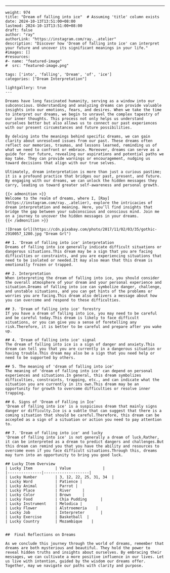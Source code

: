 ---
    weight: 974
    title: "Dream of falling into ice"  # Assuming 'title' column exists
    date: 2024-10-13T13:51:00+08:00
    lastmod: 2024-10-13T13:51:00+08:00
    draft: false
    author: "ray"
    authorLink: "https://instagram.com/ray._.atelier"
    description: "Discover how 'Dream of falling into ice' can interpret your future and uncover its significant meanings in your life."
    #images: []
    #resources:
    #- name: "featured-image"
    #  src: "featured-image.png"
    
    tags: ['into', 'falling', 'Dream', 'of', 'ice']
    categories: ["Dream Interpretation"]
    
    lightgallery: true
    ---
    
    Dreams have long fascinated humanity, serving as a window into our subconscious. Understanding and analyzing dreams can provide valuable insights into our emotions, fears, and desires. When we take the time to interpret our dreams, we begin to unravel the complex tapestry of our inner thoughts. This process not only helps us understand ourselves better but also allows us to connect our past experiences with our present circumstances and future possibilities.
    
    By delving into the meanings behind specific dreams, we can gain clarity about unresolved issues from our past. These dreams often reflect our memories, traumas, and lessons learned, reminding us of what we need to confront or embrace. Moreover, dreams can serve as a guide for our future, revealing our aspirations and potential paths we may take. They can provide warnings or encouragement, nudging us toward decisions that align with our true selves.
    
    Ultimately, dream interpretation is more than just a curious pastime; it is a profound practice that bridges our past, present, and future. By engaging with our dreams, we can unlock the hidden messages they carry, leading us toward greater self-awareness and personal growth.
    
    {{< admonition >}}
    Welcome to the realm of dreams, where I, [Ray](https://instagram.com/ray._.atelier), explore the intricacies of dream interpretation and meaning. Here, you’ll find insights that bridge the gap between your subconscious and conscious mind. Join me on a journey to uncover the hidden messages in your dreams.
    {{< /admonition >}}
    
    ![Dream Grl](https://cdn.pixabay.com/photo/2017/11/02/03/35/gothic-2910057_1280.jpg "Dream Grl")
    
    ## 1. 'Dream of falling into ice' interpretation
    Dreams of falling into ice generally indicate difficult situations or dangerous situations.This dream may be a sign that you are facing difficulties or constraints, and you are experiencing situations that need to be isolated or needed.It may also mean that this dream is emotionally frozen or trapped.
    
    ## 2. Interpretation
    When interpreting the dream of falling into ice, you should consider the overall atmosphere of your dream and your personal experience and situation.Dreams of falling into ice can symbolize danger, challenge, and unstable situations, and you can get hints of the problems or worries you are facing.This dream also delivers a message about how you can overcome and respond to these difficulties.
    
    ## 3. 'Dream of falling into ice' forestry
    If you have a dream of falling into ice, you may need to be careful and be careful today.This dream is likely to face difficult situations, or you can give you a sense of foretelling any risk.Therefore, it is better to be careful and prepare after you wake up.
    
    ## 4. 'Dream of falling into ice' signal
    The dream of falling into ice is a sign of danger and anxiety.This dream can tell you that you are currently in a dangerous situation or having trouble.This dream may also be a sign that you need help or need to be supported by others.
    
    ## 5. The meaning of 'dream of falling into ice'
    The meaning of 'dream of falling into ice' can depend on personal experiences and situations.In general, this dream symbolizes difficulties, constraints, trapping, etc., and can indicate what the situation you are currently in its own.This dream may be an opportunity for growth to overcome difficulties or resolve inner trapping.
    
    ## 6. Signs of 'Dream of Falling in Ice'
    'Dream of falling into ice' is a suspicious dream that mainly signs danger or difficulty.Ice is a subtle that can suggest that there is a coming situation that should be careful.Therefore, this dream can be accepted as a sign of a situation or action you need to pay attention to.
    
    ## 7. 'Dream of falling into ice' and lucky
    'Dream of falling into ice' is not generally a dream of luck.Rather, it can be interpreted as a dream to predict dangers and challenges.But this dream can remind you that you have the ability and resources to overcome even if you face difficult situations.Through this, dreams may turn into an opportunity to bring you good luck.
    
    ## Lucky Item Overview
    | Lucky Item          | Value              |
    |---------------|--------------------|
    | Lucky Number        | 3, 12, 22, 25, 31, 34  |
    | Lucky Word          | Patience |
    | Lucky Animal        | Parrot |
    | Lucky Place         | River     |
    | Lucky Color         | Brown     |
    | Lucky Food          | Chia Pudding      |
    | Lucky Instrument    | Melodica |
    | Lucky Flower        | Alstroemeria    |
    | Lucky Job           | Interpreter       |
    | Lucky Exercise      | Basketball  |
    | Lucky Country       | Mozambique    |
    
    
    ##  Final Reflections on Dreams
    
    As we conclude this journey through the world of dreams, remember that dreams are both mysterious and beautiful. They hold the power to reveal hidden truths and insights about ourselves. By embracing their messages, we can cultivate a more positive influence in our lives. Let us live with intention, guided by the wisdom our dreams offer. Together, may we navigate our paths with clarity and purpose.
    